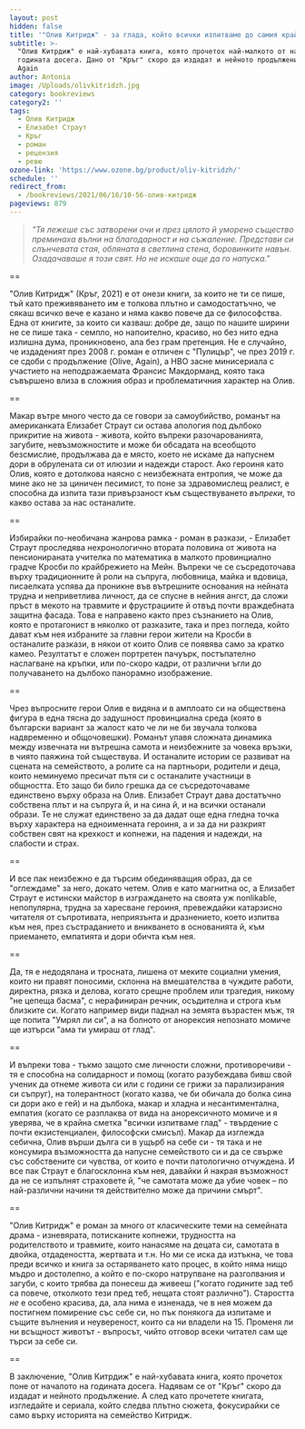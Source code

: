 ```yaml
---
layout: post
hidden: false
title: '"Олив Китридж" - за глада, който всички изпитваме до самия край'
subtitle: >-
  "Олив Китрдиж" е най-хубавата книга, която прочетох най-малкото от началото на
  годината досега. Дано от "Кръг" скоро да издадат и нейното продължение Olive,
  Again
author: Antonia
image: /Uploads/olivkitridzh.jpg
category: bookreviews
category2: ''
tags:
  - Олив Китридж
  - Елизабет Страут
  - Кръг
  - роман
  - рецензия
  - ревю
ozone-link: 'https://www.ozone.bg/product/oliv-kitridzh/'
schedule: ''
redirect_from:
  - /bookreviews/2021/06/16/10-56-олив-китридж
pageviews: 879
---
```

> *"Тя лежеше със затворени очи и през цялото й уморено същество преминаха вълни на благодарност и на съжаление. Представи си слънчевата стая, обляната в светлина стена, боровинките навън. Озадачаваше я този свят. Но не искаше още да го напуска."*

\==

"Олив Китридж" (Кръг, 2021) е от онези книги, за които не ти се пише, тъй като преживяването им е толкова плътно и самодостатъчно, че сякаш всичко вече е казано и няма какво повече да се философства. Една от книгите, за които си казваш: добре де, защо по нашите ширини не се пише така - семпло, но напоително, красиво, но без нито една излишна дума, проникновено, ала без грам претенция. Не е случайно, че издаденият през 2008 г. роман е отличен с "Пулицър", че през 2019 г. се сдоби с продължение (Olive, Again), а HBO засне минисериала с участието на неподражаемата Франсис Макдорманд, която така съвършено влиза в сложния образ и проблематичния характер на Олив.

\==

Макар вътре много често да се говори за самоубийство, романът на американката Елизабет Страут си остава апология под дълбоко прикритие на живота - живота, който въпреки разочарованията, загубите, невъзможностите и може би обсадата на всеобщото безсмислие, продължава да е място, което не искаме да напуснем дори в обрулената си от илюзии и надежди старост. Ако героиня като Олив, която е дотолкова наясно с неизбежната ентропия, че може да мине ако не за циничен песимист, то поне за здравомислещ реалист, е способна да изпита тази привързаност към съществуването *въпреки*, то какво остава за нас останалите.  

\==

Избирайки по-необичана жанрова рамка - роман в разкази, - Елизабет Страут проследява нехронологично втората половина от живота на пенсионираната учителка по математика в малкото провинциално градче Кросби по крайбрежието на Мейн. Въпреки че се съсредоточава върху традиционните й роли на съпруга, любовница, майка и вдовица, писаелката успява да проникне във вътрешните основания на нейната трудна и неприветлива личност, да се спусне в нейния ангст, да сложи пръст в мекото на травмите и фрустрациите й отвъд почти враждебната защитна фасада. Това е направено както през съзнанието на Олив, която е протагонист в няколко от разказите, така и през погледа, който дават към нея избраните за главни герои жители на Кросби в останалите разкази, в някои от които Олив се появява само за кратко камео. Резултатът е сложен портретен пачуърк, постъпателно наслагване на кръпки, или по-скоро кадри, от различни ъгли до получаването на дълбоко панорамно изображение. 

\==

Чрез въпросните герои Олив е видяна и в амплоато си на обществена фигура в една тясна до задушност провинциална среда (която в български вариант за жалост като че ли не би звучала толкова надвременно и общочовешки). Романът улавя сложната динамика между извечната ни вътрешна самота и неизбежните за човека връзки, в чиято паяжина той съществува. И останалите истории се развиват на сцената на семейството, а ролите са на партньори, родители и деца, които неминуемо пресичат пътя си с останалите участници в общността. Ето защо би било грешка да се съсредоточаваме единствено върху образа на Олив. Елизабет Страут дава достатъчно собствена плът и на съпруга й, и на сина й, и на всички останали образи. Те не служат единствено за да дадат още една гледна точка върху характера на едноименната героиня, а и за да ни разкрият собствен свят на крехкост и копнежи, на падения и надежди, на слабости и страх.   

\==

И все пак неизбежно е да търсим обединяващия образ, да се "оглеждаме" за него, докато четем. Олив е като магнитна ос, а Елизабет Страут е истински майстор в изграждането на своята уж nonlikable, непопулярна, трудна за харесване героиня, превеждайки катарзисно читателя от съпротивата, неприязънта и дразнението, което изпитва към нея, през състраданието и вникването в основанията й, към приемането, емпатията и дори обичта към нея. 

\==

Да, тя е недодялана и тросната, лишена от меките социални умения, които ни правят поносими, склонна на вмешателства в чуждите работи, директна, рязка и делова, когато срещне проблем или трагедия, никому "не цепеща басма", с нерафиниран речник, осъдителна и строга към близките си. Когато например види паднал на земята възрастен мъж, тя ще попита "Умрял ли си", а на болното от анорексия непознато момиче ще изтърси "ама ти умираш от глад".   

\==

И въпреки това - тъкмо защото сме личности сложни, противоречиви - тя е способна на солидарност и помощ (когато разубеждава бивш свой ученик да отнеме живота си или с години се грижи за парализирания си съпруг), на толерантност (когато казва, че би обичала до болка сина си дори ако е гей) и на дълбока, макар и хладна и несантиментална, емпатия (когато се разплаква от вида на анорексичното момиче и я уверява, че в крайна сметка "всички изпитваме глад" - твърдение с почти екзистенциален, философски смисъл). Макар да изглежда себична, Олив върши дълга си в ущърб на себе си - тя така и не консумира възможността да напусне семейството си и да се свърже със собствените си чувства, от които е почти патологично отчуждена. И все пак Страут е благосклонна към нея, давайки й накрая възможност да не се изпълнят страховете й, "че самотата може да убие човек – по най-различни начини тя действително може да причини смърт".

\==

"Олив Китридж" е роман за много от класическите теми на семейната драма - изневярата, потисканите копнежи, трудността на родителството и травмите, които нанасяме на децата си, самотата в двойка, отдадеността, жертвата и т.н. Но ми се иска да изтъкна, че това преди всичко и книга за остаряването като процес, в който няма нищо мъдро и достолепно, а който е по-скоро натрупване на разголвания и загуби, с които трябва да понесеш да живееш ("когато годините зад теб са повече, отколкото тези пред теб, нещата стоят различно"). Старостта *не* е особено красива, да, ала нима е изненада, че в нея можем да постигнем помирение със себе си, но пък понякога да изпитаме и същите вълнения и неувереност, които са ни владели на 15. Променя ли ни всъщност животът - въпросът, чийто отговор всеки читател сам ще търси за себе си.

\==

В заключение, "Олив Китрдиж" е най-хубавата книга, която прочетох поне от началото на годината досега. Надявам се от "Кръг" скоро да издадат и нейното продължение. А след като прочетете книгата, изгледайте и сериала, който следва плътно сюжета, фокусирайки се само върху историята на семейство Китридж.